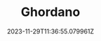 ---
title: "Ghordano"
category: "IndieWeb & Personal Blogs"
site_url: https://ghordano.com
feed_url: https://ghordano.com/feed/
date: 2023-11-29T11:36:55.079961Z
domain: ghordano.com

---